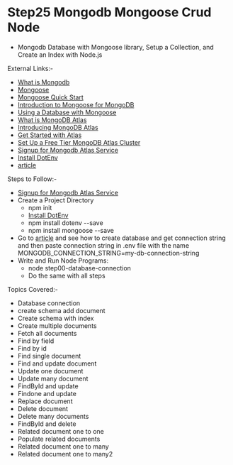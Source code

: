 # Step25 Mongodb Mongoose Crud Node
- Mongodb Database with Mongoose library, Setup a Collection, and Create an Index with Node.js

External Links:-
- [What is Mongodb](https://docs.mongodb.com/manual/introduction/)
- [Mongoose](https://mongoosejs.com/)
- [Mongoose Quick Start](https://mongoosejs.com/docs/index.html)
- [Introduction to Mongoose for MongoDB](https://www.freecodecamp.org/news/introduction-to-mongoose-for-mongodb-d2a7aa593c57/)
- [Using a Database with Mongoose](https://developer.mozilla.org/en-US/docs/Learn/Server-side/Express_Nodejs/mongoose)
- [What is MongoDB Atlas](https://www.mongodb.com/cloud/atlas/efficiency)
- [Introducing MongoDB Atlas](https://www.mongodb.com/presentations/introducing-mongodb-atlas)
- [Get Started with Atlas](https://docs.atlas.mongodb.com/getting-started/)
- [Set Up a Free Tier MongoDB Atlas Cluster](https://studio3t.com/knowledge-base/articles/mongodb-atlas-tutorial/)
- [Signup for Mongodb Atlas Service](https://www.mongodb.com/cloud/atlas/signup)
- [Install DotEnv](https://www.npmjs.com/package/dotenv)
- [article](https://studio3t.com/knowledge-base/articles/mongodb-atlas-tutorial/)

Steps to Follow:-
- [Signup for Mongodb Atlas Service](https://www.mongodb.com/cloud/atlas/signup)
- Create a Project Directory
  - npm init
  - [Install DotEnv](https://www.npmjs.com/package/dotenv)
  - npm install dotenv --save
  - npm install mongoose --save
- Go to [article](https://studio3t.com/knowledge-base/articles/mongodb-atlas-tutorial/) and see how to create database and get connection string and then paste connection string in .env file with the name MONGODB_CONNECTION_STRING=my-db-connection-string
- Write and Run Node Programs:
  - node step00-database-connection
  - Do the same with all steps

Topics Covered:-
- Database connection
- create schema add document
- Create schema with index
- Create multiple documents
- Fetch all documents
- Find by field
- Find by id
- Find single document
- Find and update document
- Update one document
- Update many document
- FindById and update
- Findone and update
- Replace document
- Delete document
- Delete many documents
- FindById and delete
- Related document one to one
- Populate related documents
- Related document one to many
- Related document one to many2
